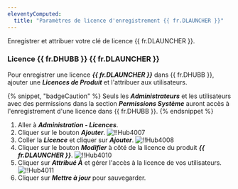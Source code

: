 ```yaml
---
eleventyComputed:
  title: "Paramètres de licence d'enregistrement {{ fr.DLAUNCHER }}"
---
```

Enregistrer et attribuer votre clé de licence {{ fr.DLAUNCHER }}.

### Licence {{ fr.DHUBB }} {{ fr.DLAUNCHER }}

Pour enregistrer une licence ***{{ fr.DLAUNCHER }}*** dans {{ fr.DHUBB }}, ajouter une ***Licences de Produit*** et l'attribuer aux utilisateurs.

{% snippet, "badgeCaution" %}
Seuls les ***Administrateurs*** et les utilisateurs avec des permissions dans la section ***Permissions Système*** auront accès à l'enregistrement d'une licence dans {{ fr.DHUBB }}.
{% endsnippet %}

1. Aller à ***Administration - Licences***.
1. Cliquer sur le bouton ***Ajouter***.
![!!Hub4007](https://cdnweb.devolutions.net/docs/docs_en_hub_Hub4007.png)
1. Coller la ***Licence*** et cliquer sur ***Ajouter***.
![!!Hub4008](https://cdnweb.devolutions.net/docs/docs_en_hub_Hub4008.png)
1. Cliquer sur le bouton ***Modifier*** à côté de la licence du produit ***{{ fr.DLAUNCHER }}***.
![!!Hub4010](https://cdnweb.devolutions.net/docs/docs_en_hub_Hub4010.png)
1. Cliquer sur ***Attribué À*** et gérer l'accès à la licence de vos utilisateurs.
![!!Hub4011](https://cdnweb.devolutions.net/docs/docs_en_hub_Hub4011.png)
1. Cliquer sur ***Mettre à jour*** pour sauvegarder.
